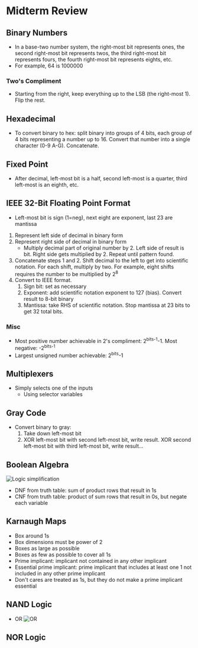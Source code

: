# Midterm Review
## Binary Numbers
* In a base-two number system, the right-most bit represents ones, the second right-most bit represents twos, the third right-most bit represents fours, the fourth right-most bit represents eights, etc.
* For example, 64 is 1000000
### Two's Compliment
* Starting from the right, keep everything up to the LSB (the right-most 1). Flip the rest.
## Hexadecimal
* To convert binary to hex: split binary into groups of 4 bits, each group of 4 bits representing a number up to 16. Convert that number into a single character (0-9 A-G). Concatenate.
## Fixed Point
* After decimal, left-most bit is a half, second left-most is a quarter, third left-most is an eighth, etc.
## IEEE 32-Bit Floating Point Format
* Left-most bit is sign (1=neg), next eight are exponent, last 23 are mantissa
1. Represent left side of decimal in binary form
2. Represent right side of decimal in binary form
   * Multiply decimal part of original number by 2. Left side of result is bit. Right side gets multiplied by 2. Repeat until pattern found.
3. Concatenate steps 1 and 2. Shift decimal to the left to get into scientific notation. For each shift, multiply by two. For example, eight shifts requires the number to be multiplied by 2<sup>8</sup>
4. Convert to IEEE format.
   1. Sign bit: set as necessary
   2. Exponent: add scientific notation exponent to 127 (bias). Convert result to 8-bit binary
   3. Mantissa: take RHS of scientific notation. Stop mantissa at 23 bits to get 32 total bits.
### Misc
* Most positive number achievable in 2's compliment: 2<sup>bits-1</sup>-1. Most negative: -2<sup>bits-1</sup>
* Largest unsigned number achievable: 2<sup>bits</sup>-1
## Multiplexers
* Simply selects one of the inputs
  * Using selector variables
## Gray Code
* Convert binary to gray:
  1. Take down left-most bit
  2. XOR left-most bit with second left-most bit, write result. XOR second left-most bit with third left-most bit, write result...
## Boolean Algebra
![Logic simplification](https://qph.fs.quoracdn.net/main-qimg-729a869e39bf393f97e4c37d89594e8c)
* DNF from truth table: sum of product rows that result in 1s
* CNF from truth table: product of sum rows that result in 0s, but negate each variable
## Karnaugh Maps
* Box around 1s
* Box dimensions must be power of 2
* Boxes as large as possible
* Boxes as few as possible to cover all 1s
* Prime implicant: implicant not contained in any other implicant
* Essential prime implicant: prime implicant that includes at least one 1 not included in any other prime implicant
* Don't cares are treated as 1s, but they do not make a prime implicant essential
## NAND Logic
* OR ![OR](https://upload.wikimedia.org/wikipedia/commons/thumb/9/90/OR_from_NAND.svg/200px-OR_from_NAND.svg.png)
## NOR Logic
